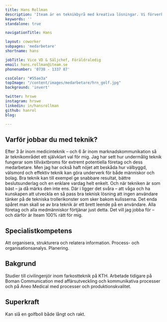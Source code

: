 ```yaml
---
title: Hans Rollman
description: 'Iteam är en teknikbyrå med kreativa lösningar. Vi förverkligar dina idéer.'
keywords: ''
standalone: true

navigationTitle: Hans

layout: coworker
subpages: 'medarbetare'
shortname: hans

jobTitle: Vice VD & Säljchef, Föräldraledig
email: hans.rollman@iteam.se
phonenumber: '0738 - 1337 87'

cssColor: "#55ae3a"
topImage: "/content/images/medarbetare/hrn_golf.jpg"
background: 'invert'

twitter: hrswe
instagram: hrswe
linkedin: in/hansrollman
github: hanrol
blog:

---
```


## Varför jobbar du med teknik?
Efter 3 år inom medicinteknik – och 6 år inom marknadskommunikation så är teknikområdet ett självklart val för mig. Jag har sett hur undermålig teknik fungerar som tillväxtbroms för extremt potentiella företag och dess medarbetare. Men jag har också haft nöjet att beskåda hur välbyggd, välsmord och effektiv teknik kan göra underverk för både människor och bolag. Bra teknik kan till exempel ge snabbare resultat, bättre beslutsunderlag och en enklare vardag helt enkelt. Och när tekniken är som bäst – ja då märks den inte ens. Där i ligger det svåra – att våga och ha kunskapen att utveckla en så pass bra teknisk lösning att ingen användare tänker på de tekniska trollerikonster som sker bakom kulisserna. Det enda spåret man skall se av bra teknik är ett brett leende på en användare. Alla företag och alla medmänniskor förtjänar just detta. Det vill jag jobba för – och därför är Iteam 100% rätt för mig.

## Specialistkompetens
Att organisera, strukturera och relatera information. Process- och organisationsanalys. Planering.

## Bakgrund
Studier till civilingenjör inom farkostteknik på KTH. Arbetade tidigare på Boman Communication med affärsutveckling och kommunikativa processer och på Aneo Medical med processer och produktionskvalitet.

## Superkraft
Kan slå en golfboll både långt och rakt.